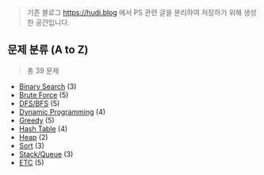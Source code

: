 > 기존 블로그 https://hudi.blog 에서 PS 관련 글을 분리하여 저장하기 위해 생성한 공간입니다.

## 문제 분류 (A to Z)

> 총 39 문제

- [Binary Search](https://github.com/devHudi/problem-solving/tree/master/binary-search) (3)
- [Brute Force](https://github.com/devHudi/problem-solving/tree/master/brute-force) (5)
- [DFS/BFS](https://github.com/devHudi/problem-solving/tree/master/dfs-bfs) (5)
- [Dynamic Programming](https://github.com/devHudi/problem-solving/tree/master/dynamic-programming) (4)
- [Greedy](https://github.com/devHudi/problem-solving/tree/master/greedy) (5)
- [Hash Table](https://github.com/devHudi/problem-solving/tree/master/hash-table) (4)
- [Heap](https://github.com/devHudi/problem-solving/tree/master/heap) (2)
- [Sort](https://github.com/devHudi/problem-solving/tree/master/sort) (3)
- [Stack/Queue](https://github.com/devHudi/problem-solving/tree/master/stack-queue) (3)
- [ETC](https://github.com/devHudi/problem-solving/tree/master/etc) (5)
